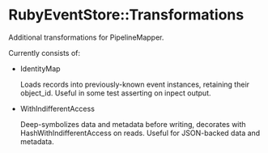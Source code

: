 # RubyEventStore::Transformations

Additional transformations for PipelineMapper.

Currently consists of:

- IdentityMap

  Loads records into previously-known event instances, retaining their object_id.
  Useful in some test asserting on inpect output.

- WithIndifferentAccess

  Deep-symbolizes data and metadata before writing, decorates with HashWithIndifferentAccess on reads.
  Useful for JSON-backed data and metadata.
